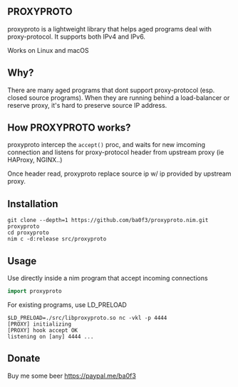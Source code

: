 PROXYPROTO
-------

proxyproto is a lightweight library that helps aged programs deal with proxy-protocol. It supports both IPv4 and IPv6.

Works on Linux and macOS

Why?
----

There are many aged programs that dont support proxy-protocol (esp. closed source programs).
When they are running behind a load-balancer or reserve proxy, it's hard to preserve source IP address.

How PROXYPROTO works?
-------------------

proxyproto intercep the `accept()` proc, and waits for new imcoming connection and listens for proxy-protocol header from upstream proxy (ie HAProxy, NGINX..)

Once header read, proxyproto replace source ip w/ ip provided by upstream proxy.


Installation
------------

```shell
git clone --depth=1 https://github.com/ba0f3/proxyproto.nim.git proxyproto
cd proxyproto
nim c -d:release src/proxyproto
```

Usage
-----

Use directly inside a nim program that accept incoming connections
```nim
import proxyproto
```

For existing programs, use LD_PRELOAD

```shell
$LD_PRELOAD=./src/libproxyproto.so nc -vkl -p 4444
[PROXY] initializing
[PROXY] hook accept OK
listening on [any] 4444 ...

```

Donate
-----

Buy me some beer https://paypal.me/ba0f3